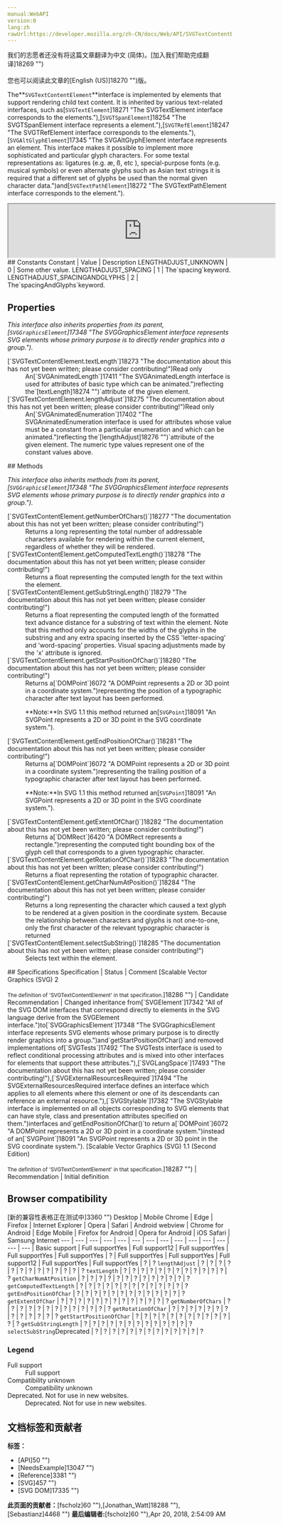 ```yaml
---
manual:WebAPI
version:0
lang:zh
rawUrl:https://developer.mozilla.org/zh-CN/docs/Web/API/SVGTextContentElement
---
```




<bdi>我们的志愿者还没有将这篇文章翻译为<bdi>中文 (简体)</bdi>。[加入我们帮助完成翻译]18269 "")<br></br>您也可以阅读此文章的[English (US)]18270 "")版。</bdi>






The**`SVGTextContentElement`**interface is implemented by elements that support rendering child text content. It is inherited by various text-related interfaces, such as[`SVGTextElement`]18271 "The SVGTextElement interface corresponds to the <text> elements."),[`SVGTSpanElement`]18254 "The SVGTSpanElement interface represents a <tspan> element."),[`SVGTRefElement`]18247 "The SVGTRefElement interface corresponds to the <tref> elements."),[`SVGAltGlyphElement`]17345 "The SVGAltGlyphElement interface represents an <altglyph> element. This interface makes it possible to implement more sophisticated and particular glyph characters. For some textal representations as: ligatures (e.g. æ, ß, etc ), special-purpose fonts (e.g. musical symbols) or even alternate glyphs such as Asian text strings it is required that a different set of glyphs be used than the normal given character data.")and[`SVGTextPathElement`]18272 "The SVGTextPathElement interface corresponds to the <textPath> element.").

<iframe src='https://mdn.mozillademos.org/en-US/docs/Web/API/SVGTextContentElement$samples/inheritance_diagram?revision=1375655' width='600' height='120'></iframe>
## Constants<a name="Constants"></a>
Constant | Value | Description 
LENGTHADJUST_UNKNOWN | 0 | Some other value. 
LENGTHADJUST_SPACING | 1 | The`spacing`keyword. 
LENGTHADJUST_SPACINGANDGLYPHS | 2 | The`spacingAndGlyphs`keyword. 


## Properties<a name="Properties"></a>


<em>This interface also inherits properties from its parent,[`SVGGraphicsElement`]17348 "The SVGGraphicsElement interface represents SVG elements whose primary purpose is to directly render graphics into a group.").</em>

<dl><dt id=''>[`SVGTextContentElement.textLength`]18273 "The documentation about this has not yet been written; please consider contributing!")Read only</dt><dd>An[`SVGAnimatedLength`]17411 "The SVGAnimatedLength interface is used for attributes of basic type <length> which can be animated.")reflecting the`[textLength]18274 "")`attribute of the given element.</dd><dt id=''>[`SVGTextContentElement.lengthAdjust`]18275 "The documentation about this has not yet been written; please consider contributing!")Read only</dt><dd>An[`SVGAnimatedEnumeration`]17402 "The SVGAnimatedEnumeration interface is used for attributes whose value must be a constant from a particular enumeration and which can be animated.")reflecting the`[lengthAdjust]18276 "")`attribute of the given element. The numeric type values represent one of the constant values above.</dd></dl>
## Methods<a name="Methods"></a>


<em>This interface also inherits methods from its parent,[`SVGGraphicsElement`]17348 "The SVGGraphicsElement interface represents SVG elements whose primary purpose is to directly render graphics into a group.").</em>

<dl><dt id=''>[`SVGTextContentElement.getNumberOfChars()`]18277 "The documentation about this has not yet been written; please consider contributing!")</dt><dd>Returns a long representing the total number of addressable characters available for rendering within the current element, regardless of whether they will be rendered.</dd><dt id=''>[`SVGTextContentElement.getComputedTextLength()`]18278 "The documentation about this has not yet been written; please consider contributing!")</dt><dd>Returns a float representing the computed length for the text within the element.</dd><dt id=''>[`SVGTextContentElement.getSubStringLength()`]18279 "The documentation about this has not yet been written; please consider contributing!")</dt><dd>Returns a float representing the computed length of the formatted text advance distance for a substring of text within the element. Note that this method only accounts for the widths of the glyphs in the substring and any extra spacing inserted by the CSS &#39;letter-spacing&#39; and &#39;word-spacing&#39; properties. Visual spacing adjustments made by the &#39;x&#39; attribute is ignored.</dd><dt id=''>[`SVGTextContentElement.getStartPositionOfChar()`]18280 "The documentation about this has not yet been written; please consider contributing!")</dt><dd>Returns a[`DOMPoint`]6072 "A DOMPoint represents a 2D or 3D point in a coordinate system.")representing the position of a typographic character after text layout has been performed.

**Note:**In SVG 1.1 this method returned an[`SVGPoint`]18091 "An SVGPoint represents a 2D or 3D point in the SVG coordinate system.").

</dd><dt id=''>[`SVGTextContentElement.getEndPositionOfChar()`]18281 "The documentation about this has not yet been written; please consider contributing!")</dt><dd>Returns a[`DOMPoint`]6072 "A DOMPoint represents a 2D or 3D point in a coordinate system.")representing the trailing position of a typographic character after text layout has been performed.

**Note:**In SVG 1.1 this method returned an[`SVGPoint`]18091 "An SVGPoint represents a 2D or 3D point in the SVG coordinate system.").

</dd><dt id=''>[`SVGTextContentElement.getExtentOfChar()`]18282 "The documentation about this has not yet been written; please consider contributing!")</dt><dd>Returns a[`DOMRect`]6420 "A DOMRect represents a rectangle.")representing the computed tight bounding box of the glyph cell that corresponds to a given typographic character.</dd><dt id=''>[`SVGTextContentElement.getRotationOfChar()`]18283 "The documentation about this has not yet been written; please consider contributing!")</dt><dd>Returns a float representing the rotation of typographic character.</dd><dt id=''>[`SVGTextContentElement.getCharNumAtPosition()`]18284 "The documentation about this has not yet been written; please consider contributing!")</dt><dd>Returns a long representing the character which caused a text glyph to be rendered at a given position in the coordinate system. Because the relationship between characters and glyphs is not one-to-one, only the first character of the relevant typographic character is returned</dd><dt id=''>[`SVGTextContentElement.selectSubString()`]18285 "The documentation about this has not yet been written; please consider contributing!")<i></i></dt><dd>Selects text within the element.</dd></dl>
## Specifications<a name="Specifications"></a>
Specification | Status | Comment 
[Scalable Vector Graphics (SVG) 2<br></br><small>The definition of &#39;SVGTextContentElement&#39; in that specification.</small>]18286 "") | Candidate Recommendation | Changed inheritance from[`SVGElement`]17342 "All of the SVG DOM interfaces that correspond directly to elements in the SVG language derive from the SVGElement interface.")to[`SVGGraphicsElement`]17348 "The SVGGraphicsElement interface represents SVG elements whose primary purpose is to directly render graphics into a group.")and`getStartPositionOfChar()`and removed implementations of[`SVGTests`]17492 "The SVGTests interface is used to reflect conditional processing attributes and is mixed into other interfaces for elements that support these attributes."),[`SVGLangSpace`]17493 "The documentation about this has not yet been written; please consider contributing!"),[`SVGExternalResourcesRequired`]17494 "The SVGExternalResourcesRequired interface defines an interface which applies to all elements where this element or one of its descendants can reference an external resource."),[`SVGStylable`]17382 "The SVGStylable interface is implemented on all objects corresponding to SVG elements that can have style, class and presentation attributes specified on them.")interfaces and`getEndPositionOfChar()`to return a[`DOMPoint`]6072 "A DOMPoint represents a 2D or 3D point in a coordinate system.")instead of an[`SVGPoint`]18091 "An SVGPoint represents a 2D or 3D point in the SVG coordinate system."). 
[Scalable Vector Graphics (SVG) 1.1 (Second Edition)<br></br><small>The definition of &#39;SVGTextContentElement&#39; in that specification.</small>]18287 "") | Recommendation | Initial definition 


## Browser compatibility<a name="Browser_compatibility"></a>
[新的兼容性表格正在测试中<i></i>]3360 "")
<abbr>Desktop<i></i></abbr> | <abbr>Mobile<i></i></abbr> 
<abbr>Chrome<i></i></abbr> | <abbr>Edge<i></i></abbr> | <abbr>Firefox<i></i></abbr> | <abbr>Internet Explorer<i></i></abbr> | <abbr>Opera<i></i></abbr> | <abbr>Safari<i></i></abbr> | <abbr>Android webview<i></i></abbr> | <abbr>Chrome for Android<i></i></abbr> | <abbr>Edge Mobile<i></i></abbr> | <abbr>Firefox for Android<i></i></abbr> | <abbr>Opera for Android<i></i></abbr> | <abbr>iOS Safari<i></i></abbr> | <abbr>Samsung Internet<i></i></abbr> 
 ---  |  ---  |  ---  |  ---  |  ---  |  ---  |  ---  |  ---  |  ---  |  ---  |  ---  |  ---  |  ---  |  ---  | 
Basic support | <abbr>Full support</abbr>Yes | <abbr>Full support</abbr>12 | <abbr>Full support</abbr>Yes | <abbr>Full support</abbr>Yes | <abbr>Full support</abbr>Yes | <abbr>?</abbr> | <abbr>Full support</abbr>Yes | <abbr>Full support</abbr>Yes | <abbr>Full support</abbr>12 | <abbr>Full support</abbr>Yes | <abbr>Full support</abbr>Yes | <abbr>?</abbr> | <abbr>?</abbr> 
`lengthAdjust` | <abbr>?</abbr> | <abbr>?</abbr> | <abbr>?</abbr> | <abbr>?</abbr> | <abbr>?</abbr> | <abbr>?</abbr> | <abbr>?</abbr> | <abbr>?</abbr> | <abbr>?</abbr> | <abbr>?</abbr> | <abbr>?</abbr> | <abbr>?</abbr> | <abbr>?</abbr> 
`textLength` | <abbr>?</abbr> | <abbr>?</abbr> | <abbr>?</abbr> | <abbr>?</abbr> | <abbr>?</abbr> | <abbr>?</abbr> | <abbr>?</abbr> | <abbr>?</abbr> | <abbr>?</abbr> | <abbr>?</abbr> | <abbr>?</abbr> | <abbr>?</abbr> | <abbr>?</abbr> 
`getCharNumAtPosition` | <abbr>?</abbr> | <abbr>?</abbr> | <abbr>?</abbr> | <abbr>?</abbr> | <abbr>?</abbr> | <abbr>?</abbr> | <abbr>?</abbr> | <abbr>?</abbr> | <abbr>?</abbr> | <abbr>?</abbr> | <abbr>?</abbr> | <abbr>?</abbr> | <abbr>?</abbr> 
`getComputedTextLength` | <abbr>?</abbr> | <abbr>?</abbr> | <abbr>?</abbr> | <abbr>?</abbr> | <abbr>?</abbr> | <abbr>?</abbr> | <abbr>?</abbr> | <abbr>?</abbr> | <abbr>?</abbr> | <abbr>?</abbr> | <abbr>?</abbr> | <abbr>?</abbr> | <abbr>?</abbr> 
`getEndPositionOfChar` | <abbr>?</abbr> | <abbr>?</abbr> | <abbr>?</abbr> | <abbr>?</abbr> | <abbr>?</abbr> | <abbr>?</abbr> | <abbr>?</abbr> | <abbr>?</abbr> | <abbr>?</abbr> | <abbr>?</abbr> | <abbr>?</abbr> | <abbr>?</abbr> | <abbr>?</abbr> 
`getExtentOfChar` | <abbr>?</abbr> | <abbr>?</abbr> | <abbr>?</abbr> | <abbr>?</abbr> | <abbr>?</abbr> | <abbr>?</abbr> | <abbr>?</abbr> | <abbr>?</abbr> | <abbr>?</abbr> | <abbr>?</abbr> | <abbr>?</abbr> | <abbr>?</abbr> | <abbr>?</abbr> 
`getNumberOfChars` | <abbr>?</abbr> | <abbr>?</abbr> | <abbr>?</abbr> | <abbr>?</abbr> | <abbr>?</abbr> | <abbr>?</abbr> | <abbr>?</abbr> | <abbr>?</abbr> | <abbr>?</abbr> | <abbr>?</abbr> | <abbr>?</abbr> | <abbr>?</abbr> | <abbr>?</abbr> 
`getRotationOfChar` | <abbr>?</abbr> | <abbr>?</abbr> | <abbr>?</abbr> | <abbr>?</abbr> | <abbr>?</abbr> | <abbr>?</abbr> | <abbr>?</abbr> | <abbr>?</abbr> | <abbr>?</abbr> | <abbr>?</abbr> | <abbr>?</abbr> | <abbr>?</abbr> | <abbr>?</abbr> 
`getStartPositionOfChar` | <abbr>?</abbr> | <abbr>?</abbr> | <abbr>?</abbr> | <abbr>?</abbr> | <abbr>?</abbr> | <abbr>?</abbr> | <abbr>?</abbr> | <abbr>?</abbr> | <abbr>?</abbr> | <abbr>?</abbr> | <abbr>?</abbr> | <abbr>?</abbr> | <abbr>?</abbr> 
`getSubStringLength` | <abbr>?</abbr> | <abbr>?</abbr> | <abbr>?</abbr> | <abbr>?</abbr> | <abbr>?</abbr> | <abbr>?</abbr> | <abbr>?</abbr> | <abbr>?</abbr> | <abbr>?</abbr> | <abbr>?</abbr> | <abbr>?</abbr> | <abbr>?</abbr> | <abbr>?</abbr> 
`selectSubString`<abbr>Deprecated<i></i></abbr> | <abbr>?</abbr> | <abbr>?</abbr> | <abbr>?</abbr> | <abbr>?</abbr> | <abbr>?</abbr> | <abbr>?</abbr> | <abbr>?</abbr> | <abbr>?</abbr> | <abbr>?</abbr> | <abbr>?</abbr> | <abbr>?</abbr> | <abbr>?</abbr> | <abbr>?</abbr> 


### Legend<a name="Legend"></a>
<dl><dt id=''><abbr>Full support</abbr></dt><dd>Full support</dd><dt id=''><abbr>Compatibility unknown</abbr></dt><dd>Compatibility unknown</dd><dt id=''><abbr>Deprecated. Not for use in new websites.<i></i></abbr></dt><dd>Deprecated. Not for use in new websites.</dd></dl>



## 文档标签和贡献者
**标签：**
* [API]50 "")
* [NeedsExample]13047 "")
* [Reference]3381 "")
* [SVG]457 "")
* [SVG DOM]17335 "")

**此页面的贡献者：**[fscholz]60 ""),[Jonathan_Watt]18288 ""),[Sebastianz]4468 "")
**最后编辑者:**[fscholz]60 ""),<time>Apr 20, 2018, 2:54:09 AM</time>



